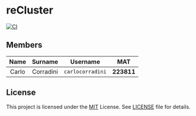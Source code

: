 # reCluster

[![CI](https://github.com/carlocorradini/reCluster/ci/badge.svg)](https://github.com/carlocorradini/reCluster/actions)

## Members

| Name  |  Surname  |     Username     |    MAT     |
| :---: | :-------: | :--------------: | :--------: |
| Carlo | Corradini | `carlocorradini` | **223811** |

## License

This project is licensed under the [MIT](https://opensource.org/licenses/MIT) License.
See [LICENSE](LICENSE) file for details.
